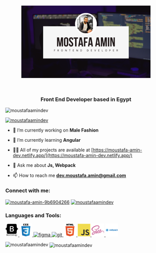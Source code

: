 <p align="center"><a href="https://github.com/moustafaamindev"><img width="80%" alt="Hello, I'm Mostafa. I do open source!" src="./asset/White Modern Blogger YouTube Channel Art.png" /></a></p>
</br>
<h3 align="center">Front End Developer based in Egypt</h3>

<p align="left"> <img src="https://komarev.com/ghpvc/?username=moustafaamindev&label=Profile%20views&color=0e75b6&style=flat" alt="moustafaamindev" /> </p>

<p align="left"> <a href="https://github.com/ryo-ma/github-profile-trophy"><img src="https://github-profile-trophy.vercel.app/?username=moustafaamindev" alt="moustafaamindev" /></a> </p>

- 🔭 I’m currently working on **Male Fashion**

- 🌱 I’m currently learning **Angular**

- 👨‍💻 All of my projects are available at [https://moustafa-amin-dev.netlify.app/](https://moustafa-amin-dev.netlify.app/)

- 💬 Ask me about **Js, Webpack**

- 📫 How to reach me **dev.moustafa.amin@gmail.com**

<h3 align="left">Connect with me:</h3>
<p align="left">
<a href="https://linkedin.com/in/moustafa-amin-9b6904266" target="blank"><img align="center" src="https://raw.githubusercontent.com/rahuldkjain/github-profile-readme-generator/master/src/images/icons/Social/linked-in-alt.svg" alt="moustafa-amin-9b6904266" height="30" width="40" /></a>
<a href="https://fb.com/moustafaamindev" target="blank"><img align="center" src="https://raw.githubusercontent.com/rahuldkjain/github-profile-readme-generator/master/src/images/icons/Social/facebook.svg" alt="moustafaamindev" height="30" width="40" /></a>
</p>

<h3 align="left">Languages and Tools:</h3>
<p align="left"> <a href="https://getbootstrap.com" target="_blank" rel="noreferrer"> <img src="https://raw.githubusercontent.com/devicons/devicon/master/icons/bootstrap/bootstrap-plain-wordmark.svg" alt="bootstrap" width="40" height="40"/> </a> <a href="https://www.w3schools.com/css/" target="_blank" rel="noreferrer"> <img src="https://raw.githubusercontent.com/devicons/devicon/master/icons/css3/css3-original-wordmark.svg" alt="css3" width="40" height="40"/> </a> <a href="https://www.figma.com/" target="_blank" rel="noreferrer"> <img src="https://www.vectorlogo.zone/logos/figma/figma-icon.svg" alt="figma" width="40" height="40"/> </a> <a href="https://git-scm.com/" target="_blank" rel="noreferrer"> <img src="https://www.vectorlogo.zone/logos/git-scm/git-scm-icon.svg" alt="git" width="40" height="40"/> </a> <a href="https://www.w3.org/html/" target="_blank" rel="noreferrer"> <img src="https://raw.githubusercontent.com/devicons/devicon/master/icons/html5/html5-original-wordmark.svg" alt="html5" width="40" height="40"/> </a> <a href="https://developer.mozilla.org/en-US/docs/Web/JavaScript" target="_blank" rel="noreferrer"> <img src="https://raw.githubusercontent.com/devicons/devicon/master/icons/javascript/javascript-original.svg" alt="javascript" width="40" height="40"/> </a> <a href="https://sass-lang.com" target="_blank" rel="noreferrer"> <img src="https://raw.githubusercontent.com/devicons/devicon/master/icons/sass/sass-original.svg" alt="sass" width="40" height="40"/> </a> <a href="https://webpack.js.org" target="_blank" rel="noreferrer"> <img src="https://raw.githubusercontent.com/devicons/devicon/d00d0969292a6569d45b06d3f350f463a0107b0d/icons/webpack/webpack-original-wordmark.svg" alt="webpack" width="40" height="40"/> </a> </p>

<p><img align="left" src="https://github-readme-stats.vercel.app/api/top-langs?username=moustafaamindev&show_icons=true&locale=en&layout=compact" alt="moustafaamindev" /></p>

<p>&nbsp;<img align="center" src="https://github-readme-stats.vercel.app/api?username=moustafaamindev&show_icons=true&locale=en" alt="moustafaamindev" /></p>
